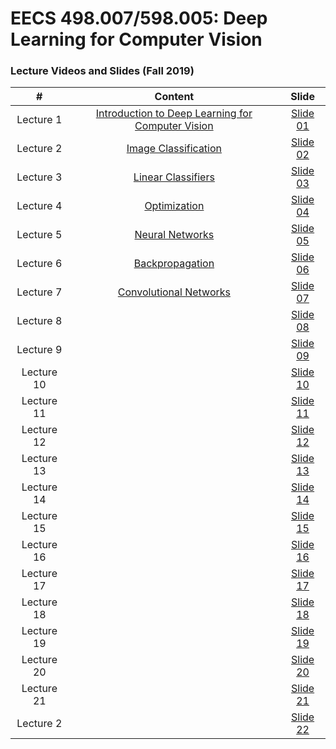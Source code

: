 # EECS 498.007/598.005: Deep Learning for Computer Vision

### Lecture Videos and Slides (Fall 2019)

|#|Content|Slide|
|:---:|:---:|:---:|
|Lecture 1|[Introduction to Deep Learning for Computer Vision](https://www.youtube.com/watch?v=dJYGatp4SvA)|[Slide 01](https://web.eecs.umich.edu/~justincj/slides/eecs498/498_FA2019_lecture01.pdf)|
|Lecture 2|[Image Classification](https://www.youtube.com/watch?v=0nqvO3AM2Vw)|[Slide 02](https://web.eecs.umich.edu/~justincj/slides/eecs498/498_FA2019_lecture02.pdf)|
|Lecture 3|[Linear Classifiers](https://www.youtube.com/watch?v=qcSEP17uKKY)|[Slide 03](https://web.eecs.umich.edu/~justincj/slides/eecs498/498_FA2019_lecture03.pdf)|
|Lecture 4|[Optimization](https://www.youtube.com/watch?v=YnQJTfbwBM8)|[Slide 04](https://web.eecs.umich.edu/~justincj/slides/eecs498/498_FA2019_lecture04.pdf)|
|Lecture 5|[Neural Networks](https://www.youtube.com/watch?v=g6InpdhUblE)|[Slide 05](https://web.eecs.umich.edu/~justincj/slides/eecs498/498_FA2019_lecture05.pdf)|
|Lecture 6|[Backpropagation](https://www.youtube.com/watch?v=dB-u77Y5a6A)|[Slide 06](https://web.eecs.umich.edu/~justincj/slides/eecs498/498_FA2019_lecture06.pdf)|
|Lecture 7|[Convolutional Networks](https://www.youtube.com/watch?v=ANyxBVxmdZ0)|[Slide 07](https://web.eecs.umich.edu/~justincj/slides/eecs498/498_FA2019_lecture07.pdf)|
|Lecture 8|[]()|[Slide 08]()|
|Lecture 9|[]()|[Slide 09]()|
|Lecture 10|[]()|[Slide 10]()|
|Lecture 11|[]()|[Slide 11]()|
|Lecture 12||[Slide 12]()|
|Lecture 13||[Slide 13]()|
|Lecture 14||[Slide 14]()|
|Lecture 15||[Slide 15]()|
|Lecture 16||[Slide 16]()|
|Lecture 17||[Slide 17]()|
|Lecture 18||[Slide 18]()|
|Lecture 19||[Slide 19]()|
|Lecture 20||[Slide 20]()|
|Lecture 21||[Slide 21]()|
|Lecture 2||[Slide 22]()|
